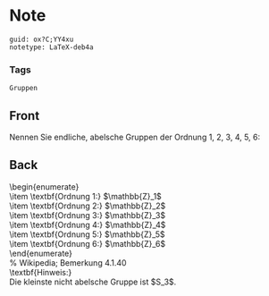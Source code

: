 # Note
```
guid: ox?C;YY4xu
notetype: LaTeX-deb4a
```

### Tags
```
Gruppen
```

## Front
Nennen Sie endliche, abelsche Gruppen der Ordnung 1, 2, 3, 4, 5, 6:

## Back
<div>\begin{enumerate}</div><div>\item \textbf{Ordnung 1:} $\mathbb{Z}_1$</div><div>\item \textbf{Ordnung 2:} $<span>\mathbb{Z}</span><span>_2$</span></div><div>\item \textbf{Ordnung 3:} $<span>\mathbb{Z}</span><span>_3$</span></div><div>\item \textbf{Ordnung 4:} $<span>\mathbb{Z}</span><span>_4$</span></div><div>\item \textbf{Ordnung 5:} $<span>\mathbb{Z}</span><span>_5$</span></div><div>\item \textbf{Ordnung 6:} $<span>\mathbb{Z}</span><span>_6$</span></div><div>\end{enumerate}</div><div>
</div><div>% Wikipedia; Bemerkung 4.1.40</div><div>
</div><div><div>\textbf{Hinweis:}</div><div>Die kleinste nicht abelsche Gruppe ist $S_3$.</div></div>
